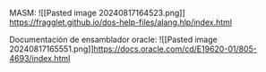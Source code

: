 MASM:
![[Pasted image 20240817164523.png]]
https://fragglet.github.io/dos-help-files/alang.hlp/index.html

Documentación de ensamblador oracle:
![[Pasted image 20240817165551.png]]https://docs.oracle.com/cd/E19620-01/805-4693/index.html